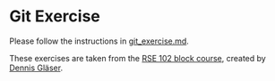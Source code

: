 # Git Exercise

Please follow the instructions in [git_exercise.md](https://github.com/Simulation-Software-Engineering/Lecture-Material/blob/main/01_version_control/git_exercise.md).

These exercises are taken from the [RSE 102 block course](https://github.com/RSE-102/git-workflows-exercises), created by [Dennis Gläser](https://github.com/dglaeser).
